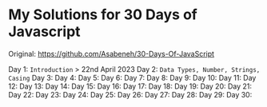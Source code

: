 # My Solutions for 30 Days of Javascript
Original: https://github.com/Asabeneh/30-Days-Of-JavaScript

Day 1: `Introduction` > 22nd April 2023 
Day 2: `Data Types, Number, Strings, Casing` 
Day 3:
Day 4:
Day 5:
Day 6:
Day 7:
Day 8:
Day 9:
Day 10:
Day 11:
Day 12:
Day 13:
Day 14:
Day 15:
Day 16:
Day 17:
Day 18:
Day 19:
Day 20:
Day 21:
Day 22:
Day 23:
Day 24:
Day 25:
Day 26:
Day 27:
Day 28:
Day 29:
Day 30:
